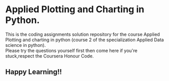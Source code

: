 # Applied Plotting and Charting in Python.    
This is the coding assignments solution repository for the course Applied Plotting and charting in python (course 2 of the specialization Applied Data science in python).   
Please try the questions yourself first then come here if you're stuck,respect the Coursera Honour Code.     
## Happy Learning!!   